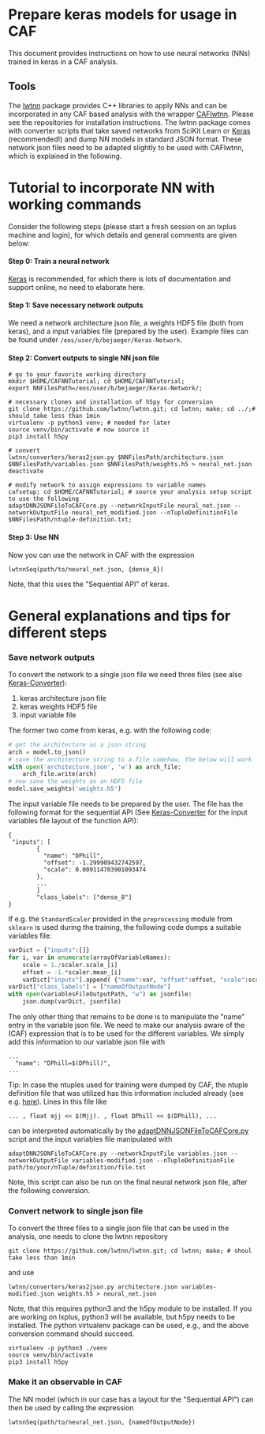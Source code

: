 # Prepare keras models for usage in CAF

This document provides instructions on how to use neural networks (NNs) trained in keras in a CAF analysis.

## Tools

The [lwtnn](https://github.com/lwtnn/lwtnn) package provides C++ libraries to apply NNs and can be incorporated in any CAF based analysis with the wrapper [CAFlwtnn](https://gitlab.cern.ch/atlas-caf/caflwtnn). Please see the repositories for installation instructions. The lwtnn package comes with converter scripts that take saved networks from SciKit Learn or [Keras](https://keras.io/) (recommended!) and dump NN models in standard JSON format. These network json files need to be adapted slightly to be used with CAFlwtnn, which is explained in the following.

# Tutorial to incorporate NN with working commands

Consider the following steps (please start a fresh session on an lxplus machine and login), for which details and general comments are given below:

#### Step 0: Train a neural network
[Keras](https://keras.io/) is recommended, for which there is lots of documentation and support online, no need to elaborate here.
#### Step 1: Save necessary network outputs
We need a network architecture json file, a weights HDF5 file (both from keras), and a input variables file (prepared by the user). Example files can be found under `/eos/user/b/bejaeger/Keras-Network`.
#### Step 2: Convert outputs to single NN json file

```
# go to your favorite working directory
mkdir $HOME/CAFNNTutorial; cd $HOME/CAFNNTutorial;
export NNFilesPath=/eos/user/b/bejaeger/Keras-Network/;

# necessary clones and installation of h5py for conversion
git clone https://github.com/lwtnn/lwtnn.git; cd lwtnn; make; cd ../;# should take less than 1min
virtualenv -p python3 venv; # needed for later
source venv/bin/activate # now source it
pip3 install h5py

# convert
lwtnn/converters/keras2json.py $NNFilesPath/architecture.json $NNFilesPath/variables.json $NNFilesPath/weights.h5 > neural_net.json
deactivate

# modify network to assign expressions to variable names
cafsetup; cd $HOME/CAFNNTutorial; # source your analysis setup script to use the following
adaptDNNJSONFileToCAFCore.py --networkInputFile neural_net.json --networkOutputFile neural_net_modified.json --nTupleDefinitionFile $NNFilesPath/ntuple-definition.txt;
```

#### Step 3: Use NN
Now you can use the network in CAF with the expression
```
lwtnnSeq(path/to/neural_net.json, {dense_8})
```
Note, that this uses the "Sequential API" of keras. 

# General explanations and tips for different steps

### Save network outputs

To convert the network to a single json file we need three files (see also [Keras-Converter](https://github.com/lwtnn/lwtnn/wiki/Keras-Converter)):

1. keras architecture json file
2. keras weights HDF5 file
3. input variable file

The former two come from keras, e.g. with the following code:

```python
# get the architecture as a json string
arch = model.to_json()
# save the architecture string to a file somehow, the below will work
with open('architecture.json', 'w') as arch_file:
    arch_file.write(arch)
# now save the weights as an HDF5 file
model.save_weights('weights.h5')
```

The input variable file needs to be prepared by the user. The file has the following format for the sequential API (See [Keras-Converter](https://github.com/lwtnn/lwtnn/wiki/Keras-Converter) for the input variables file layout of the function API):

```
{
 "inputs": [
        {
          "name": "DPhill",
          "offset": -1.299909432742597,
          "scale": 0.009114703901093474
        },
        ...
        ]
        "class_labels": ["dense_8"]
}
```

If e.g. the `StandardScaler` provided in the `preprocessing` module from `sklearn` is used during the training, the following code dumps a suitable variables file:

```python
varDict = {"inputs":[]}
for i, var in enumerate(arrayOfVariableNames):
    scale = 1./scaler.scale_[i]
    offset = -1.*scaler.mean_[i]
    varDict["inputs"].append( {"name":var, "offset":offset, "scale":scale } )
varDict["class_labels"] = ["nameOfOutputNode"]
with open(variablesFileOutputPath, "w") as jsonfile:
    json.dump(varDict, jsonfile)
```

The only other thing that remains to be done is to manipulate the "name" entry in the variable json file. We need to make our analysis aware of the (CAF) expression that is to be used for the different variables.
We simply add this information to our variable json file with 
```
...
  "name": "DPhill=$(DPhill)",
...
```

Tip: In case the ntuples used for training were dumped by CAF, the ntuple definition file that was utilized has this information included already (see e.g. [here](https://gitlab.cern.ch/atlas-physics/higgs/hww/HWWAnalysisCode/blob/7a69b9e4/share/config/nTuples/VBF/mva-ntuple.txt)). Lines in this file like

```
... , float mjj << $(Mjj). , float DPhill << $(DPhill), ...
```
can be interpreted automatically by the [adaptDNNJSONFileToCAFCore.py](https://gitlab.cern.ch/atlas-physics/higgs/hww/HWWAnalysisCode/blob/7a69b9e4/tools/adaptDNNJSONFileToCAFCore.py) script and the input variables file manipulated with

```
adaptDNNJSONFileToCAFCore.py --networkInputFile variables.json --networkOutputFile variables-modified.json --nTupleDefinitionFile path/to/your/nTuple/definition/file.txt
```

Note, this script can also be run on the final neural network json file, after the following conversion.

### Convert network to single json file

To convert the three files to a single json file that can be used in the analysis, one needs to clone the lwtnn repository

```
git clone https://github.com/lwtnn/lwtnn.git; cd lwtnn; make; # shoul take less than 1min
```

and use

```
lwtnn/converters/keras2json.py architecture.json variables-modified.json weights.h5 > neural_net.json
```
Note, that this requires python3 and the h5py module to be installed. If you are working on lxplus, python3 will be available, but h5py needs to be installed. The python virtualenv package can be used, e.g., and the above conversion command should succeed.
```
virtualenv -p python3 ./venv
source venv/bin/activate
pip3 install h5py
```

### Make it an observable in CAF

The NN model (which in our case has a layout for the "Sequential API") can then be used by calling the expression
```
lwtnnSeq(path/to/neural_net.json, {nameOfOutputNode})
```

